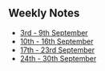 ## Weekly Notes

- [3rd - 9th September](/3-9sept.md)
- [10th - 16th September](/10-16sept.md)
- [17th - 23rd September](/17-23sept.md)
- [24th - 30th September](/24-30sept.md)